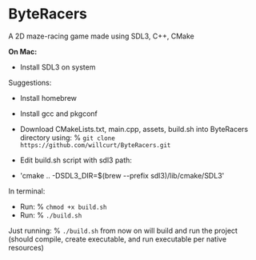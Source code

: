 # ByteRacers
A 2D maze-racing game made using SDL3, C++, CMake

**On Mac:**
- Install SDL3 on system

Suggestions:
- Install homebrew
- Install gcc and pkgconf

- Download CMakeLists.txt, main.cpp, assets, build.sh into ByteRacers directory using: % `git clone https://github.com/willcurt/ByteRacers.git`

- Edit build.sh script with sdl3 path:
- 'cmake .. -DSDL3_DIR=$(brew --prefix sdl3)/lib/cmake/SDL3'

In terminal:
- Run: % `chmod +x build.sh`
- Run: % `./build.sh`

Just running: % `./build.sh` from now on will build and run the project (should compile, create executable, and run executable per native resources)
